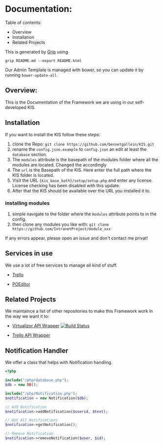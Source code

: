 # Documentation:


Table of contents:
 - Overview
 - Installation
 - Related Projects


This is generated by [Grip](https://github.com/joeyespo/grip) using
````
grip README.md --export README.html
````

Our Admin Template is managed with bower, so you can update it by running `bower-update-all`
## Overview:
This is the Documentation of the Framework we are using in our self-developed KIS.

## Installation
If you want to install the KIS follow these steps:

1. clone the Repo:
`git clone https://github.com/bennetgallein/KIS.git`
2. rename the `config.json.example` to `config.json` an edit at least the `database` section.
3. The `modules` attribute is the basepath of the modules folder where all the modules are located. Changed the accordingly
4. The `url` is the Basepath of the KIS. Here enter the full path where the KIS folder is located.
5. Visit the URL `{kis_base_bath}/setup/setup.php` and enter any license. License checking has been disabled with this update.
6. After that the KIS should be available over the URL you installed it to.

### installing modules
1. simple navigate to the folder where the `m̀odules` attribute points to in the config.
2. then clone any modules you like with: `git clone https://github.com/IntranetProject/module_xxx`

If any errors appear, please open an issue and don't contact me privat!

## Services in use
We use a lot of free services to manage all kind of stuff.

- [Trello](https://trello.com)

- [POEditor](https://poeditor.com/projects)

## Related Projects
We maintaince a list of other repositories to make this Framework work in the way we want it to:

- [Virtualizor API Wrapper](https://github.com/bennetgallein/VirtualizorPHP)  [![Build Status](https://travis-ci.org/bennetgallein/VirtualizorPHP.svg?branch=master)](https://travis-ci.org/bennetgallein/VirtualizorPHP)

- [Trello API Wrapper](https://github.com/bennetgallein/Trello-API-PHP-Wrapper)

## Notification Handler
We offer a class that helps with Notification handling.
```php
<?php

include("/php/database.php");
$db = new DB();

include("/php/Notification.php");
$notification = new Notification($db);

// Add Notification
$notification->addNotification($userid, $text);

// Get All Notifications
$notification->getNotification();

// Remove Notification
$notification->removeNotification($user, $id);
```
